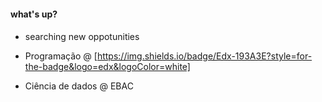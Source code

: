 #### what's up? <h4>


* searching new oppotunities 

* Programação @ [https://img.shields.io/badge/Edx-193A3E?style=for-the-badge&logo=edx&logoColor=white]
* Ciência de dados @ EBAC
